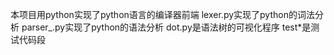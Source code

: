 本项目用python实现了python语言的编译器前端
lexer.py实现了python的词法分析
parser_.py实现了python的语法分析
dot.py是语法树的可视化程序
test*是测试代码段

